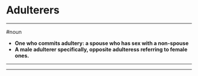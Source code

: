 # Adulterers
---
#noun
- **One who commits adultery: a spouse who has sex with a non-spouse**
- **A male adulterer specifically, opposite adulteress referring to female ones.**
---
---
